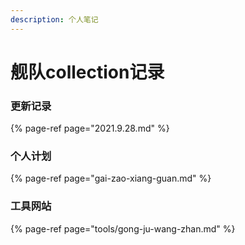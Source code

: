 ```yaml
---
description: 个人笔记
---
```


# 舰队collection记录

### **更新记录**

{% page-ref page="2021.9.28.md" %}

### **个人计划**

{% page-ref page="gai-zao-xiang-guan.md" %}

### **工具网站**

{% page-ref page="tools/gong-ju-wang-zhan.md" %}



